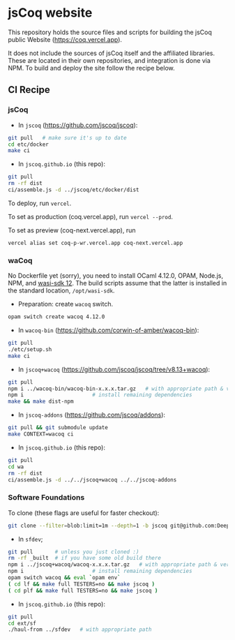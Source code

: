 # jsCoq website

This repository holds the source files and scripts for building the
jsCoq public Website (https://coq.vercel.app).

It does not include the sources of jsCoq itself and the affiliated libraries.
These are located in their own repositories, and integration is done via NPM.
To build and deploy the site follow the recipe below.

## CI Recipe

### jsCoq

 * In `jscoq` (https://github.com/jscoq/jscoq):
```sh
git pull   # make sure it's up to date
cd etc/docker
make ci
```

 * In `jscoq.github.io` (this repo):
```sh
git pull
rm -rf dist
ci/assemble.js -d ../jscoq/etc/docker/dist
```

To deploy, run `vercel`.

To set as production (coq.vercel.app), run `vercel --prod`.

To set as preview (coq-next.vercel.app), run
```
vercel alias set coq-p-wr.vercel.app coq-next.vercel.app
```

### waCoq

No Dockerfile yet (sorry), you need to install OCaml 4.12.0, OPAM, Node.js, NPM,
and [wasi-sdk 12](https://github.com/WebAssembly/wasi-sdk/releases/tag/wasi-sdk-12).
The build scripts assume that the latter is installed in the standard location, `/opt/wasi-sdk`.

 * Preparation: create `wacoq` switch.
```sh
opam switch create wacoq 4.12.0
```

 * In `wacoq-bin` (https://github.com/corwin-of-amber/wacoq-bin):
```sh
git pull
./etc/setup.sh
make ci
```

 * In `jscoq+wacoq` (https://github.com/jscoq/jscoq/tree/v8.13+wacoq):
```sh
git pull
npm i ../wacoq-bin/wacoq-bin-x.x.x.tar.gz   # with appropriate path & version
npm i                      # install remaining dependencies
make && make dist-npm
```
 * In `jscoq-addons` (https://github.com/jscoq/addons):
```sh
git pull && git submodule update
make CONTEXT=wacoq ci
```

 * In `jscoq.github.io` (this repo):
```sh
git pull
cd wa
rm -rf dist
ci/assemble.js -d ../../jscoq+wacoq ../../jscoq-addons
```

### Software Foundations

To clone (these flags are useful for faster checkout):
```sh
git clone --filter=blob:limit=1m --depth=1 -b jscoq git@github.com:DeepSpec/sfdev
```

 * In `sfdev`;
```sh
git pull       # unless you just cloned :)
rm -rf _built  # if you have some old build there
npm i ../jscoq+wacoq/wacoq-x.x.x.tar.gz   # with appropriate path & version
npm i                      # install remaining dependencies
opam switch wacoq && eval `opam env`
( cd lf && make full TESTERS=no && make jscoq )
( cd plf && make full TESTERS=no && make jscoq )
```

 * In `jscoq.github.io` (this repo):
```sh
git pull
cd ext/sf
./haul-from ../sfdev   # with appropriate path
```
